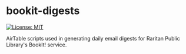 # bookit-digests

[![License: MIT](https://img.shields.io/badge/License-MIT-yellow.svg)](LICENSE)

AirTable scripts used in generating daily email digests for Raritan Public Library's BookIt! service.